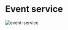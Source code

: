 # Event service
![event-service](https://user-images.githubusercontent.com/9839481/209629386-5ca0d9fa-f3ab-4fd6-a8c3-ffa9dddc92cb.png)
